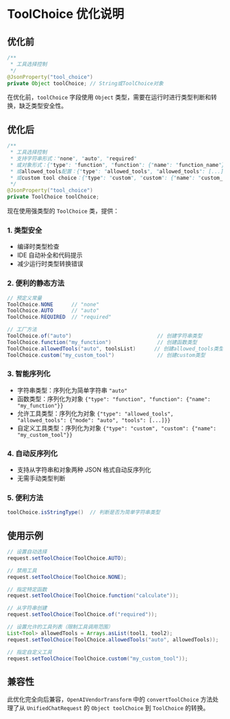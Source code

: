 # ToolChoice 优化说明

## 优化前
```java
/**
 * 工具选择控制
 */
@JsonProperty("tool_choice")
private Object toolChoice; // String或ToolChoice对象
```

在优化前，`toolChoice` 字段使用 `Object` 类型，需要在运行时进行类型判断和转换，缺乏类型安全性。

## 优化后
```java
/**
 * 工具选择控制
 * 支持字符串形式："none", "auto", "required"
 * 或对象形式：{"type": "function", "function": {"name": "function_name"}}
 * 或allowed_tools配置：{"type": "allowed_tools", "allowed_tools": [...]}
 * 或custom tool choice：{"type": "custom", "custom": {"name": "custom_tool_name"}}
 */
@JsonProperty("tool_choice")
private ToolChoice toolChoice;
```

现在使用强类型的 `ToolChoice` 类，提供：

### 1. 类型安全
- 编译时类型检查
- IDE 自动补全和代码提示
- 减少运行时类型转换错误

### 2. 便利的静态方法
```java
// 预定义常量
ToolChoice.NONE      // "none"
ToolChoice.AUTO      // "auto"  
ToolChoice.REQUIRED  // "required"

// 工厂方法
ToolChoice.of("auto")                            // 创建字符串类型
ToolChoice.function("my_function")               // 创建函数类型
ToolChoice.allowedTools("auto", toolsList)      // 创建allowed_tools类型
ToolChoice.custom("my_custom_tool")              // 创建custom类型
```

### 3. 智能序列化
- 字符串类型：序列化为简单字符串 `"auto"`
- 函数类型：序列化为对象 `{"type": "function", "function": {"name": "my_function"}}`
- 允许工具类型：序列化为对象 `{"type": "allowed_tools", "allowed_tools": {"mode": "auto", "tools": [...]}}`
- 自定义工具类型：序列化为对象 `{"type": "custom", "custom": {"name": "my_custom_tool"}}`

### 4. 自动反序列化
- 支持从字符串和对象两种 JSON 格式自动反序列化
- 无需手动类型判断

### 5. 便利方法
```java
toolChoice.isStringType()  // 判断是否为简单字符串类型
```

## 使用示例

```java
// 设置自动选择
request.setToolChoice(ToolChoice.AUTO);

// 禁用工具
request.setToolChoice(ToolChoice.NONE);

// 指定特定函数
request.setToolChoice(ToolChoice.function("calculate"));

// 从字符串创建
request.setToolChoice(ToolChoice.of("required"));

// 设置允许的工具列表（限制工具调用范围）
List<Tool> allowedTools = Arrays.asList(tool1, tool2);
request.setToolChoice(ToolChoice.allowedTools("auto", allowedTools));

// 指定自定义工具
request.setToolChoice(ToolChoice.custom("my_custom_tool"));
```

## 兼容性
此优化完全向后兼容，`OpenAIVendorTransform` 中的 `convertToolChoice` 方法处理了从 `UnifiedChatRequest` 的 `Object toolChoice` 到 `ToolChoice` 的转换。
